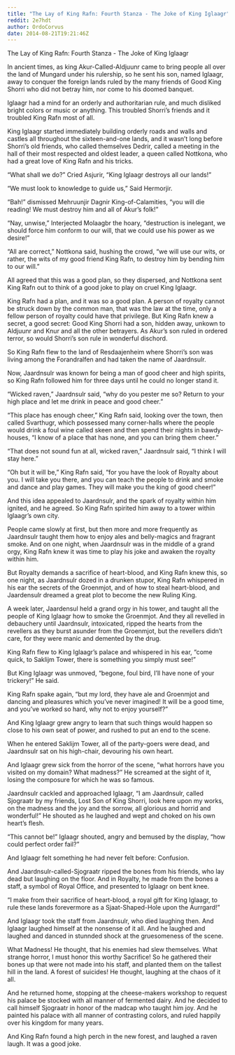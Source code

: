 ```yaml
---
title: "The Lay of King Rafn: Fourth Stanza - The Joke of King Iglaagr"
reddit: 2e7hdt
author: OrdoCorvus
date: 2014-08-21T19:21:46Z
---
```


The Lay of King Rafn: Fourth Stanza - The Joke of King Iglaagr

In ancient times, as king Akur-Called-Aldjuunr came to bring people all over the land of Mungard under his rulership, so he sent his son, named Iglaagr, away to conquer the foreign lands ruled by the many friends of Good King Shorri who did not betray him, nor come to his doomed banquet.

Iglaagr had a mind for an orderly and authoritarian rule, and much disliked bright colors or music or anything. This troubled Shorri’s friends and it troubled King Rafn most of all.

King Iglaagr started immediately building orderly roads and walls and castles all throughout the sixteen-and-one lands, and it wasn’t long before Shorri’s old friends, who called themselves Dedrir, called a meeting in the hall of their most respected and oldest leader, a queen called Nottkona, who had a great love of King Rafn and his tricks.

“What shall we do?” Cried Asjurir, “King Iglaagr destroys all our lands!”

“We must look to knowledge to guide us,” Said Hermorjir.

“Bah!” dismissed Mehruunjir Dagnir King-of-Calamities, “you will die reading! We must destroy him and all of Akur’s folk!”

“Nay, unwise,” Interjected Molaagbr the hoary, “destruction is inelegant, we should force him conform to our will, that we could use his power as we desire!”

“All are correct,” Nottkona said, hushing the crowd, “we will use our wits, or rather, the wits of my good friend King Rafn, to destroy him by bending him to our will.”

All agreed that this was a good plan, so they dispersed, and Nottkona sent King Rafn out to think of a good joke to play on cruel King Iglaagr.

King Rafn had a plan, and it was so a good plan. A person of royalty cannot be struck down by the common man, that was the law at the time, only a fellow person of royalty could have that privilege. But King Rafn knew a secret, a good secret: Good King Shorri had a son, hidden away, unkown to Aldjuunr and Knur and all the other betrayers. As Akur’s son ruled in ordered terror, so would Shorri’s son rule in wonderful dischord. 

So King Rafn flew to the land of Resdaajenheim where Shorri’s son was living among the Forandralfen and had taken the name of Jaardnsulr. 

Now, Jaardnsulr was known for being a man of good cheer and high spirits, so King Rafn followed him for three days until he could no longer stand it.

“Wicked raven,” Jaardnsulr said, “why do you pester me so? Return to your high place and let me drink in peace and good cheer.”

“This place has enough cheer,” King Rafn said, looking over the town, then called Svarthugr, which possessed many corner-halls where the people would drink a foul wine called skeen and then spend their nights in bawdy-houses, “I know of a place that has none, and you can bring them cheer.”

“That does not sound fun at all, wicked raven,” Jaardnsulr said, “I think I will stay here.”

“Oh but it will be,” King Rafn said, “for you have the look of Royalty about you. I will take you there, and you can teach the people to drink and smoke and dance and play games. They will make you the king of good cheer!”

And this idea appealed to Jaardnsulr, and the spark of royalty within him ignited, and he agreed. So King Rafn spirited him away to a tower within Iglaagr’s own city. 

People came slowly at first, but then more and more frequently as Jaardnsulr taught them how to enjoy ales and belly-magics and fragrant smoke. And on one night, when Jaardnsulr was in the middle of a grand orgy, King Rafn knew it was time to play his joke and awaken the royalty within him. 

But Royalty demands a sacrifice of heart-blood, and King Rafn knew this, so one night, as Jaardnsulr dozed in a drunken stupor, King Rafn whispered in his ear the secrets of the Groenmjot, and of how to steal heart-blood, and Jaardensulr dreamed a great plot to become the new Ruling King.

A week later, Jaardensul held a grand orgy in his tower, and taught all the people of King Iglaagr how to smoke the Groenmjot. And they all revelled in debauchery until Jaardnsulr, intoxicated, ripped the hearts from the revellers as they burst asunder from the Groenmjot, but the revellers didn’t care, for they were manic and demented by the drug.

King Rafn flew to King Iglaagr’s palace and whispered in his ear, “come quick, to Saklijm Tower, there is something you simply must see!”

But King Iglaagr was unmoved, “begone, foul bird, I’ll have none of your trickery!” He said.

King Rafn spake again, “but my lord, they have ale and Groenmjot and dancing and pleasures which you’ve never imagined! It will be a good time, and you’ve worked so hard, why not to enjoy yourself?”

And King Iglaagr grew angry to learn that such things would happen so close to his own seat of power, and rushed to put an end to the scene.

When he entered Saklijm Tower, all of the party-goers were dead, and Jaardnsulr sat on his high-chair, devouring his own heart.

And Iglaagr grew sick from the horror of the scene, “what horrors have you visited on my domain? What madness?” He screamed at the sight of it, losing the composure for which he was so famous.

Jaardnsulr cackled and approached Iglaagr, “I am Jaardnsulr, called Sjograatr by my friends, Lost Son of King Shorri, look here upon my works, on the madness and the joy and the sorrow, all glorious and horrid and wonderful!” He shouted as he laughed and wept and choked on his own heart’s flesh.

“This cannot be!” Iglaagr shouted, angry and bemused by the display, “how could perfect order fail?” 

And Iglaagr felt something he had never felt before: Confusion.

And Jaardnsulr-called-Sjograatr ripped the bones from his friends, who lay dead but laughing on the floor. And in Royalty, he made from the bones a staff, a symbol of Royal Office, and presented to Iglaagr on bent knee.

“I make from their sacrifice of heart-blood, a royal gift for King Iglaagr, to rule these lands forevermore as a Sjaat-Shaped-Hole upon the Aurrgard!”

And Iglaagr took the staff from Jaardnsulr, who died laughing then. And Iglaagr laughed himself at the nonsense of it all. And he laughed and laughed and danced in stunnded shock at the gruesomeness of the scene.

What Madness! He thought, that his enemies had slew themselves. What strange horror, I must honor this worthy Sacrifice! So he gathered their bones up that were not made into his staff, and planted them on the tallest hill in the land. A forest of suicides! He thought, laughing at the chaos of it all. 

And he returned home, stopping at the cheese-makers workshop to request his palace be stocked with all manner of fermented dairy. And he decided to call himself Sjograatr in honor of the madcap who taught him joy. And he painted his palace with all manner of contrasting colors, and ruled happily over his kingdom for many years.

And King Rafn found a high perch in the new forest, and laughed a raven laugh. It was a good joke.

